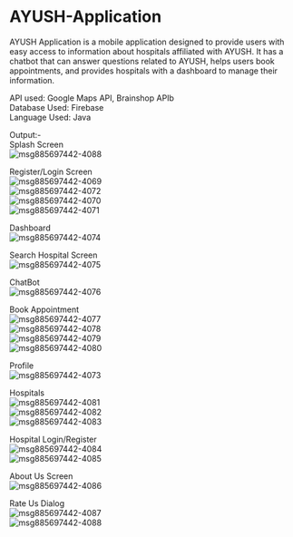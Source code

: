 # AYUSH-Application

AYUSH Application is a mobile application designed to provide users with easy access to information about hospitals affiliated with AYUSH. It has a chatbot that can answer questions related to AYUSH, helps users book appointments, and provides hospitals with a dashboard to manage their information.

API used: Google Maps API, Brainshop APIb  
Database Used: Firebase  
Language Used: Java  
  
Output:-  
Splash Screen  
![msg885697442-4088](https://user-images.githubusercontent.com/100687358/227712838-b62b74f1-5f3f-4a8e-b7f6-3b426a8e5b48.jpg)  

Register/Login Screen  
![msg885697442-4069](https://user-images.githubusercontent.com/100687358/227712979-4af0cbbc-a4eb-4ea0-b3b7-42e877549c7c.jpg)  
![msg885697442-4072](https://user-images.githubusercontent.com/100687358/227713012-d43949bd-4d21-493a-ab54-0fc3a856b473.jpg)  
![msg885697442-4070](https://user-images.githubusercontent.com/100687358/227713026-79344c6d-7052-43e2-bb89-19c2f0c744b3.jpg)  
![msg885697442-4071](https://user-images.githubusercontent.com/100687358/227713304-f44f517b-9c74-4d35-be14-fa1087a41e7a.jpg)  


Dashboard  
![msg885697442-4074](https://user-images.githubusercontent.com/100687358/227713059-9f96a2e3-0f1d-4936-87c0-58f1aecf032b.jpg)  

Search Hospital Screen  
![msg885697442-4075](https://user-images.githubusercontent.com/100687358/227713167-2c654c95-a0a3-40fb-8da9-c97ce9b35891.jpg)  

ChatBot  
![msg885697442-4076](https://user-images.githubusercontent.com/100687358/227713185-de0098b8-9573-4418-9241-7f0d1b205381.jpg)  

Book Appointment  
![msg885697442-4077](https://user-images.githubusercontent.com/100687358/227713218-e0ffd92a-ff07-41a5-ab43-102bb83714f0.jpg)  
![msg885697442-4078](https://user-images.githubusercontent.com/100687358/227713251-510d58a4-006b-4ae6-bd88-e1c84753e342.jpg)  
![msg885697442-4079](https://user-images.githubusercontent.com/100687358/227713328-e85752c1-b538-4432-8b34-9ca05a4659ae.jpg)  
![msg885697442-4080](https://user-images.githubusercontent.com/100687358/227713335-244d1a77-820f-4240-8274-5682ff059be3.jpg)  

Profile  
![msg885697442-4073](https://user-images.githubusercontent.com/100687358/227713284-2c05da31-73ec-4f79-aaeb-181b0275c110.jpg)  

Hospitals  
![msg885697442-4081](https://user-images.githubusercontent.com/100687358/227713378-316a0f6b-3ca2-42f6-b809-9d6ec5cd23a9.jpg)  
![msg885697442-4082](https://user-images.githubusercontent.com/100687358/227713397-2ca03b5b-bc36-479a-8df1-3b46692227c5.jpg)  
![msg885697442-4083](https://user-images.githubusercontent.com/100687358/227713921-5d54f5c3-0e46-44d3-a97a-f6f7f08cfe21.jpg)  

Hospital Login/Register  
![msg885697442-4084](https://user-images.githubusercontent.com/100687358/227713886-befd420e-0d99-4d8e-826b-682a7470eb09.jpg)  
![msg885697442-4085](https://user-images.githubusercontent.com/100687358/227713895-6839328a-2020-49cc-b184-d506a97df5a0.jpg)  

About Us Screen  
![msg885697442-4086](https://user-images.githubusercontent.com/100687358/227713950-eb1bdb4c-8395-4c7b-a8ba-7d6f186785eb.jpg)  

Rate Us Dialog  
![msg885697442-4087](https://user-images.githubusercontent.com/100687358/227713963-345c8ed9-f3d4-4993-a441-c88b430e8d04.jpg)  
![msg885697442-4088](https://user-images.githubusercontent.com/100687358/227713967-e4a74ee5-f0b5-47f4-9413-853afe8fb313.jpg)  

